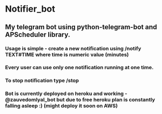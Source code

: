# Notifier_bot
## My telegram bot using python-telegram-bot and APScheduler library.
### Usage is simple - create a new notification using /notify TEXT#TIME where time is numeric value (minutes)
### Every user can use only one notification running at one time.
### To stop notification type /stop
### Bot is currently deployed on heroku and working - @zauvedomlyal_bot but due to free heroku plan is constantly falling asleep :) (might deploy it soon on AWS)
